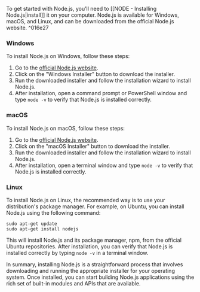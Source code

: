 
To get started with Node.js, you'll need to [[NODE - Installing Node.js|install]] it on your computer. Node.js is available for Windows, macOS, and Linux, and can be downloaded from the official Node.js website. ^016e27

### Windows

To install Node.js on Windows, follow these steps:

1.  Go to the [official Node.js website](https://nodejs.org/en/download/).
2.  Click on the "Windows Installer" button to download the installer.
3.  Run the downloaded installer and follow the installation wizard to install Node.js.
4.  After installation, open a command prompt or PowerShell window and type `node -v` to verify that Node.js is installed correctly.

### macOS

To install Node.js on macOS, follow these steps:

1.  Go to the [official Node.js website](https://nodejs.org/en/download/).
2.  Click on the "macOS Installer" button to download the installer.
3.  Run the downloaded installer and follow the installation wizard to install Node.js.
4.  After installation, open a terminal window and type `node -v` to verify that Node.js is installed correctly.

### Linux

To install Node.js on Linux, the recommended way is to use your distribution's package manager. For example, on Ubuntu, you can install Node.js using the following command:

```shell
sudo apt-get update
sudo apt-get install nodejs
```

This will install Node.js and its package manager, npm, from the official Ubuntu repositories. After installation, you can verify that Node.js is installed correctly by typing `node -v` in a terminal window.

In summary, installing Node.js is a straightforward process that involves downloading and running the appropriate installer for your operating system. Once installed, you can start building Node.js applications using the rich set of built-in modules and APIs that are available.